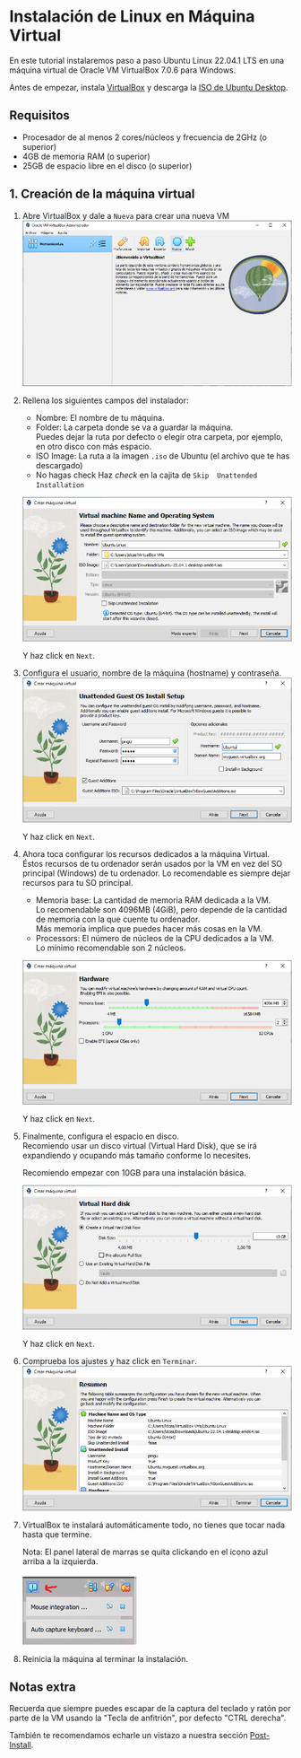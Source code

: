 # Instalación de Linux en Máquina Virtual

En este tutorial instalaremos paso a paso Ubuntu Linux 22.04.1 LTS en una máquina virtual de Oracle VM VirtualBox 7.0.6 para Windows.

Antes de empezar, instala [VirtualBox](https://www.virtualbox.org/) y descarga la [ISO de Ubuntu Desktop](https://ubuntu.com/download/desktop).

## Requisitos
- Procesador de al menos 2 cores/núcleos y frecuencia de 2GHz (o superior)
- 4GB de memoria RAM (o superior)
- 25GB de espacio libre en el disco (o superior)

## 1. Creación de la máquina virtual

1. Abre VirtualBox y dale a `Nueva` para crear una nueva VM
    ![Paso 1](img/vm-install/vm_1.png)
2. Rellena los siguientes campos del instalador:
    - Nombre: El nombre de tu máquina.
    - Folder: La carpeta donde se va a guardar la máquina.  
    Puedes dejar la ruta por defecto o elegir otra carpeta, por ejemplo, en otro disco con más espacio.
    - ISO Image: La ruta a la imagen `.iso` de Ubuntu (el archivo que te has descargado)
    - No hagas check Haz _check_ en la cajita de `Skip  Unattended Installation`

    ![Paso 2](img/vm-install/vm_2.png)

    Y haz click en `Next`.

3. Configura el usuario, nombre de la máquina (hostname) y contraseña.
    ![Paso 3](img/vm-install/vm_3.png)

    Y haz click en `Next`.

4. Ahora toca configurar los recursos dedicados a la máquina Virtual.  
Éstos recursos de tu ordenador serán usados por la VM en vez del SO principal (Windows) de tu ordenador. Lo recomendable es siempre dejar recursos para tu SO principal.
    - Memoria base: La cantidad de memoria RAM dedicada a la VM.  
    Lo recomendable son 4096MB (4GiB), pero depende de la cantidad de memoria con la que cuente tu ordenador.  
    Más memoria implica que puedes hacer más cosas en la VM.
    - Processors: El número de núcleos de la CPU dedicados a la VM.  
    Lo mínimo recomendable son 2 núcleos.

    ![Paso 4](img/vm-install/vm_4.png)

    Y haz click en `Next`.

5. Finalmente, configura el espacio en disco.  
Recomiendo usar un disco virtual (Virtual Hard Disk), que se irá expandiendo y ocupando más tamaño conforme lo necesites.  

    Recomiendo empezar con 10GB para una instalación básica.

    ![Paso 5](img/vm-install/vm_5.png)

    Y haz click en `Next`.

6. Comprueba los ajustes y haz click en `Terminar`.
    ![Paso 6](img/vm-install/vm_6.png)


7. VirtualBox te instalará automáticamente todo, no tienes que tocar nada hasta que termine.  

    Nota: El panel lateral de marras se quita clickando en el icono azul arriba a la izquierda.

    ![Paso 1](img/vm-install/ubuntu_1_2.png)

8. Reinicia la máquina al terminar la instalación.

## Notas extra
Recuerda que siempre puedes escapar de la captura del teclado y ratón por parte de la VM usando la "Tecla de anfitrión", por defecto "CTRL derecha".

También te recomendamos echarle un vistazo a nuestra sección [Post-Install](post-install.md).
